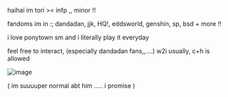 haihai im tori >< infp ,, minor !!

fandoms im in :; dandadan, jjk, HQ!, eddsworld, genshin, sp, bsd + more !!

i love ponytown sm and i literally play it everyday

feel free to interact, (especially dandadan fans,,....) w2i usually, c+h is allowed

![image](https://github.com/user-attachments/assets/31a58fdf-ed5a-4362-b466-c857781a0241)

( im suuuuper normal abt him ..... i promise ) 
